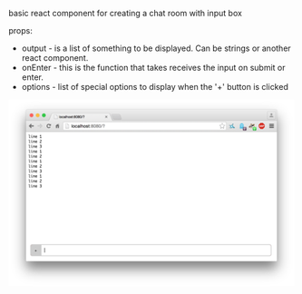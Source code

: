 basic react component for creating a chat room with input box

props:

+ output - is a list of something to be displayed. Can be strings or another react component.
+ onEnter - this is the function that takes receives the input on submit or enter.   
+ options - list of special options to display when the '+' button is clicked

<ChatInput onEnter={this._onEnter}
           output={this.state.output}
           option={options}/>

![chat](https://github.com/kgwinnup/react-chatinput/blob/master/chat.png)
